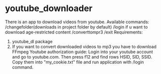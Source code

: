 # youtube_downloader
There is an app to download videos from youtube.
Available commands: 
    /changefolder(downloads in project folder by default)
    /login if u want to download age-restricted content
    /converttompr3
    /exit
Requirements:
1. youtube_dl package
2. If you want to convert downloaded videos to mp3 you have to download FFmpeg
Youtube authorization guide:
Login into your youtube account and go to youtube.com. Then press f12 and find rows HSID, SID, SSID. Copy them into "my_cookie.txt" file and run application with /login command.
